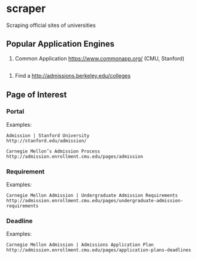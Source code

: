 # scraper
Scraping official sites of universities

## Popular Application Engines
1. Common Application https://www.commonapp.org/ (CMU, Stanford)

## 
1. Find a http://admissions.berkeley.edu/colleges

## Page of Interest

### Portal
Examples:
```
Admission | Stanford University
http://stanford.edu/admission/
```
```
Carnegie Mellon’s Admission Process
http://admission.enrollment.cmu.edu/pages/admission
```
### Requirement
Examples:
```
Carnegie Mellon Admission | Undergraduate Admission Requirements
http://admission.enrollment.cmu.edu/pages/undergraduate-admission-requirements
```

### Deadline
Examples:
```
Carnegie Mellon Admission | Admissions Application Plan
http://admission.enrollment.cmu.edu/pages/application-plans-deadlines
```
